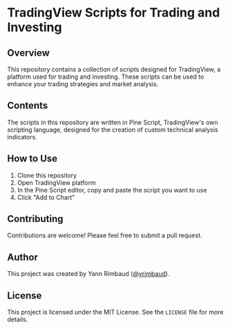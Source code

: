 # TradingView Scripts for Trading and Investing

## Overview
This repository contains a collection of scripts designed for TradingView, a platform used for trading and investing. These scripts can be used to enhance your trading strategies and market analysis.

## Contents
The scripts in this repository are written in Pine Script, TradingView's own scripting language, designed for the creation of custom technical analysis indicators.

## How to Use
1. Clone this repository
2. Open TradingView platform
3. In the Pine Script editor, copy and paste the script you want to use
4. Click "Add to Chart"

## Contributing
Contributions are welcome! Please feel free to submit a pull request.

## Author
This project was created by Yann Rimbaud ([@yrimbaud](https://github.com/yrimbaud/)).

## License
This project is licensed under the MIT License. See the `LICENSE` file for more details.
